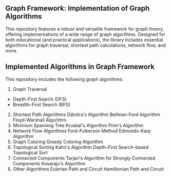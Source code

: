 ## Graph Framework: Implementation of Graph Algorithms
This repository features a robust and versatile framework for graph theory, offering implementations of a wide range of graph algorithms. 
Designed for both educational (and practical applications), the library includes essential algorithms for graph traversal, shortest path calculations, network flow, and more. 

## Implemented Algorithms in Graph Framework
This repository includes the following graph algorithms:

1. Graph Traversal
- Depth-First Search (DFS)
- Breadth-First Search (BFS)
2. Shortest Path Algorithms
Dijkstra's Algorithm
Bellman-Ford Algorithm
Floyd-Warshall Algorithm
3. Minimum Spanning Tree
Kruskal's Algorithm
Prim's Algorithm
4. Network Flow Algorithms
Ford-Fulkerson Method
Edmonds-Karp Algorithm
5. Graph Coloring
Greedy Coloring Algorithm
6. Topological Sorting
Kahn's Algorithm
Depth-First Search-based Topological Sort
7. Connected Components
Tarjan's Algorithm for Strongly Connected Components
Kosaraju's Algorithm
8. Other Algorithms
Eulerian Path and Circuit
Hamiltonian Path and Circuit
